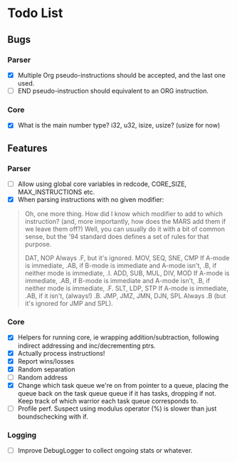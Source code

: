 # Todo List

## Bugs

### Parser

- [x] Multiple Org pseudo-instructions should be accepted, and the last one used.
- [ ] END pseudo-instruction should equivalent to an ORG instruction.

### Core

- [x] What is the main number type? i32, u32, isize, usize? (usize for now)

## Features

### Parser

- [ ] Allow using global core variables in redcode, CORE_SIZE, MAX_INSTRUCTIONS etc.
- [x] When parsing instructions with no given modifier:

> Oh, one more thing. How did I know which modifier to add to which instruction? (and, more importantly, how does the MARS add them if we leave them off?) Well, you can usually do it with a bit of common sense, but the '94 standard does defines a set of rules for that purpose.
>
> DAT, NOP
> Always .F, but it's ignored.
> MOV, SEQ, SNE, CMP
> If A-mode is immediate, .AB,
> if B-mode is immediate and A-mode isn't, .B,
> if neither mode is immediate, .I.
> ADD, SUB, MUL, DIV, MOD
> If A-mode is immediate, .AB,
> if B-mode is immediate and A-mode isn't, .B,
> if neither mode is immediate, .F.
> SLT, LDP, STP
> If A-mode is immediate, .AB,
> if it isn't, (always!) .B.
> JMP, JMZ, JMN, DJN, SPL
> Always .B (but it's ignored for JMP and SPL).

### Core

- [x] Helpers for running core, ie wrapping addition/subtraction, following indirect addressing and inc/decrementing ptrs.
- [x] Actually process instructions!
- [x] Report wins/losses
- [x] Random separation
- [ ] Random address
- [x] Change which task queue we're on from pointer to a queue, placing the queue back on the task queue queue if it has tasks, dropping if not. Keep track of which warrior each task queue corresponds to.
- [ ] Profile perf. Suspect using modulus operator (%) is slower than just boundschecking with if.

### Logging

- [ ] Improve DebugLogger to collect ongoing stats or whatever.

